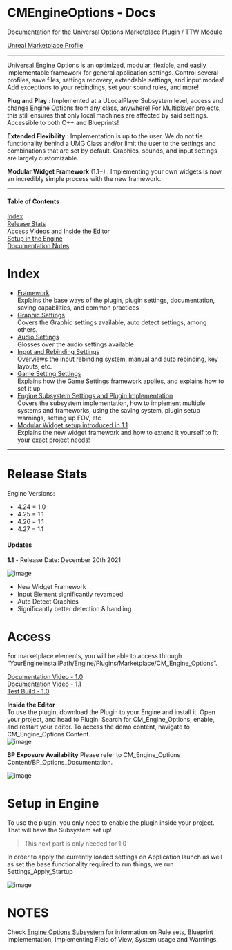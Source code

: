 # CMEngineOptions - Docs
Documentation for the Universal Options Marketplace Plugin / TTW Module   

[Unreal Marketplace Profile](https://www.unrealengine.com/marketplace/en-US/profile/M+Funderburk) 

***

Universal Engine Options is an optimized, modular, flexible, and easily implementable framework for general application settings. Control several profiles, save files, settings recovery, extendable settings, and input modes! Add exceptions to your rebindings, set your sound rules, and more!   

**Plug and Play** : Implemented at a ULocalPlayerSubsystem level, access and change Engine Options from any class, anywhere! For Multiplayer projects, this still ensures that only local machines are affected by said settings. Accessible to both C++ and Blueprints!  

**Extended Flexibility** : Implementation is up to the user. We do not tie functionality behind a UMG Class and/or limit the user to the settings and combinations that are set by default. Graphics, sounds, and input settings are largely customizable.    

**Modular Widget Framework** (1.1+) : Implementing your own widgets is now an incredibly simple process with the new framework.  

*** 

#### Table of Contents  
[Index](#Index)  
[Release Stats](#Release-Stats)  
[Access Videos and Inside the Editor](#Access)  
[Setup in the Engine](#setup-in-engine)  
[Documentation Notes](#Notes)  

# Index 

- [Framework](https://github.com/FunderburkM/CMEngineOptionsDocs/blob/main/Framework.md)   
Explains the base ways of the plugin, plugin settings, documentation, saving capabilities, and common practices     
- [Graphic Settings](https://github.com/FunderburkM/CMEngineOptionsDocs/blob/main/Graphics.md)   
Covers the Graphic settings available, auto detect settings, among others.      
- [Audio Settings](https://github.com/FunderburkM/CMEngineOptionsDocs/blob/main/Audio.md)    
Glosses over the audio settings available    
- [Input and Rebinding Settings](https://github.com/FunderburkM/CMEngineOptionsDocs/blob/main/Input.md)   
Overviews the input rebinding system, manual and auto rebinding, key layouts, etc.      
- [Game Setting Settings](https://github.com/FunderburkM/CMEngineOptionsDocs/blob/main/GameSettings.md)   
Explains how the Game Settings framework applies, and explains how to set it up      
- [Engine Subsystem Settings and Plugin Implementation](https://github.com/FunderburkM/CMEngineOptionsDocs/blob/main/EngineOptionsSubsystem.md)    
  Covers the subsystem implementation, how to implement multiple systems and frameworks, using the saving system, plugin setup warnings, setting up FOV, etc  
- [Modular Widget setup introduced in 1.1](https://github.com/FunderburkM/CMEngineOptionsDocs/blob/main/WidgetSetup.md)   
Explains the new widget framework and how to extend it yourself to fit your exact project needs!    

***

# Release Stats   
Engine Versions:  
- 4.24 = 1.0
- 4.25 = 1.1
- 4.26 = 1.1
- 4.27 = 1.1

#### Updates

**1.1** - Release Date: December 20th 2021

![image](https://user-images.githubusercontent.com/28312571/147304497-8ed31b91-022e-4602-86bd-8accc6abe042.png)

- New Widget Framework
- Input Element significantly revamped
- Auto Detect Graphics 
- Significantly better detection & handling



# Access  

For marketplace elements, you will be able to access through “YourEngineInstallPath/Engine/Plugins/Marketplace/CM_Engine_Options”.   
   
[Documentation Video - 1.0](https://youtu.be/-e1E1KV_mTw)  
[Documentation Video - 1.1](https://youtu.be/ibudswpE9o0)  
[Test Build - 1.0](https://drive.google.com/file/d/16SRHBlQJdJcamcISwTUcFHT6MKPjcV56/view?usp=sharing)   


**Inside the Editor**  
To use the plugin, download the Plugin to your Engine and install it. Open your project, and head to Plugin. Search for CM_Engine_Options, enable, and restart your editor. To access the demo content, navigate to CM_Engine_Options Content.   
![image](https://user-images.githubusercontent.com/28312571/147303926-6881ab50-7c0b-4f32-8464-746842265b8f.png)

**BP Exposure Availability**
Please refer to CM_Engine_Options Content/BP_Options_Documentation.    

![image](https://user-images.githubusercontent.com/28312571/147325436-f71e257e-237a-4dce-acdf-d33de5c2e940.png)

# Setup in Engine

To use the plugin, you only need to enable the plugin inside your project. That will have the Subsystem set up!  

> This next part is only needed for 1.0  

In order to apply the currently loaded settings on Application launch as well as set the base functionality required to run things, we run Settings_Apply_Startup

![image](https://user-images.githubusercontent.com/28312571/147325730-063096f2-1a35-45d8-bb41-61f6e56c8a5d.png)


# NOTES 

Check [Engine Options Subsystem](https://github.com/FunderburkM/CMEngineOptionsDocs/blob/main/EngineOptionsSubsystem.md) for information on Rule sets, Blueprint Implementation, Implementing Field of View, System usage and Warnings.




